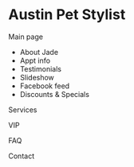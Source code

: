 Austin Pet Stylist
==================

Main page
* About Jade
* Appt info
* Testimonials
* Slideshow
* Facebook feed
* Discounts & Specials

Services

VIP

FAQ

Contact
